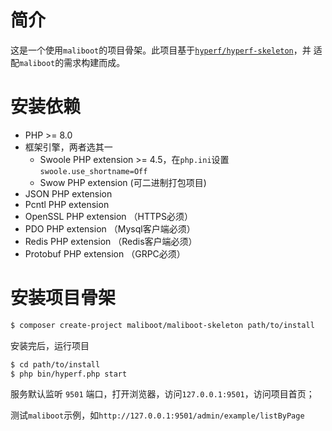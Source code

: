# 简介
 这是一个使用`maliboot`的项目骨架。此项目基于[`hyperf/hyperf-skeleton`](https://github.com/hyperf/hyperf-skeleton)，并
 适配`maliboot`的需求构建而成。

# 安装依赖
 - PHP >= 8.0
 - 框架引擎，两者选其一
   - Swoole PHP extension >= 4.5，在`php.ini`设置`swoole.use_shortname=Off`
   - Swow PHP extension (可二进制打包项目)
 - JSON PHP extension
 - Pcntl PHP extension
 - OpenSSL PHP extension （HTTPS必须）
 - PDO PHP extension （Mysql客户端必须）
 - Redis PHP extension （Redis客户端必须）
 - Protobuf PHP extension （GRPC必须）

# 安装项目骨架
```bash
$ composer create-project maliboot/maliboot-skeleton path/to/install
```
安装完后，运行项目

```bash
$ cd path/to/install
$ php bin/hyperf.php start
```

服务默认监听 `9501` 端口，打开浏览器，访问`127.0.0.1:9501`，访问项目首页；

测试`maliboot`示例，如`http://127.0.0.1:9501/admin/example/listByPage`
